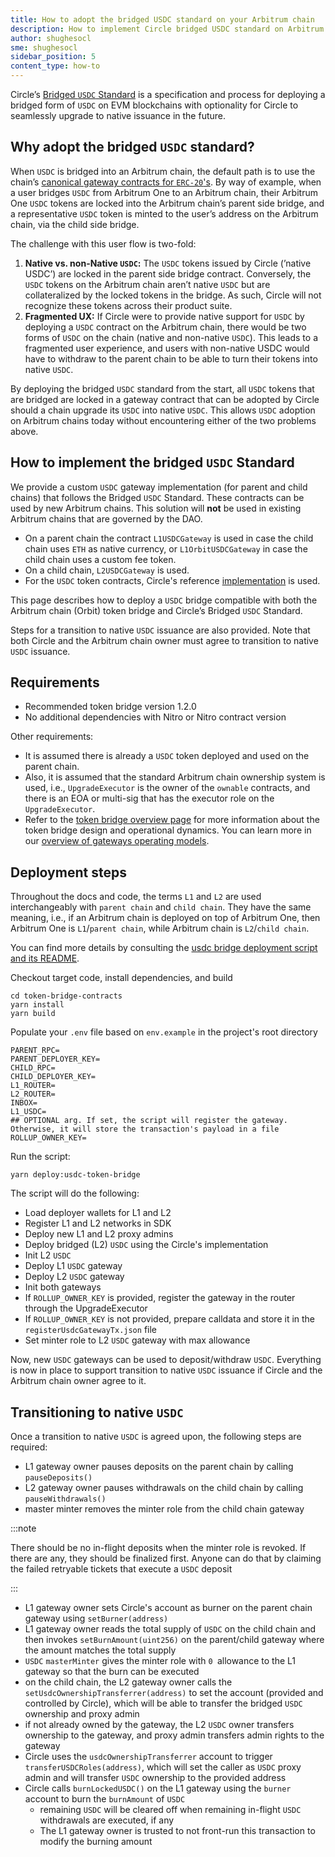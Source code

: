 ```yaml
---
title: How to adopt the bridged USDC standard on your Arbitrum chain
description: How to implement Circle bridged USDC standard on Arbitrum chain
author: shughesocl
sme: shughesocl
sidebar_position: 5
content_type: how-to
---
```


Circle’s [Bridged `USDC` Standard](https://www.circle.com/blog/bridged-usdc-standard) is a specification and process for deploying a bridged form of `USDC` on EVM blockchains with optionality for Circle to seamlessly upgrade to native issuance in the future.

## Why adopt the bridged `USDC` standard?

When `USDC` is bridged into an Arbitrum chain, the default path is to use the chain’s [canonical gateway contracts for `ERC-20`'s](/build-decentralized-apps/token-bridging/03-token-bridge-erc20.mdx). By way of example, when a user bridges `USDC` from Arbitrum One to an Arbitrum chain, their Arbitrum One `USDC` tokens are locked into the Arbitrum chain’s parent side bridge, and a representative `USDC` token is minted to the user’s address on the Arbitrum chain, via the child side bridge.

The challenge with this user flow is two-fold:

1. **Native vs. non-Native `USDC`:** The `USDC` tokens issued by Circle (’native USDC’) are locked in the parent side bridge contract. Conversely, the `USDC` tokens on the Arbitrum chain aren’t native `USDC` but are collateralized by the locked tokens in the bridge. As such, Circle will not recognize these tokens across their product suite.
2. **Fragmented UX:** If Circle were to provide native support for `USDC` by deploying a `USDC` contract on the Arbitrum chain, there would be two forms of `USDC` on the chain (native and non-native `USDC`). This leads to a fragmented user experience, and users with non-native USDC would have to withdraw to the parent chain to be able to turn their tokens into native `USDC`.

By deploying the bridged `USDC` standard from the start, all `USDC` tokens that are bridged are locked in a gateway contract that can be adopted by Circle should a chain upgrade its `USDC` into native `USDC`. This allows `USDC` adoption on Arbitrum chains today without encountering either of the two problems above.

## How to implement the bridged `USDC` Standard

We provide a custom `USDC` gateway implementation (for parent and child chains) that follows the Bridged `USDC` Standard. These contracts can be used by new Arbitrum chains. This solution will **not** be used in existing Arbitrum chains that are governed by the DAO.

- On a parent chain the contract `L1USDCGateway` is used in case the child chain uses `ETH` as native currency, or `L1OrbitUSDCGateway` in case the child chain uses a custom fee token.
- On a child chain, `L2USDCGateway` is used.
- For the `USDC` token contracts, Circle's reference [implementation](https://github.com/circlefin/stablecoin-evm/blob/master/doc/bridged_USDC_standard.md) is used.

This page describes how to deploy a `USDC` bridge compatible with both the Arbitrum chain (Orbit) token bridge and Circle’s Bridged `USDC` Standard.

Steps for a transition to native `USDC` issuance are also provided. Note that both Circle and the Arbitrum chain owner must agree to transition to native `USDC` issuance.

## Requirements

- Recommended token bridge version 1.2.0
- No additional dependencies with Nitro or Nitro contract version

Other requirements:

- It is assumed there is already a `USDC` token deployed and used on the parent chain.
- Also, it is assumed that the standard Arbitrum chain ownership system is used, i.e., `UpgradeExecutor` is the owner of the `ownable` contracts, and there is an EOA or multi-sig that has the executor role on the `UpgradeExecutor`.
- Refer to the [token bridge overview page](/launch-arbitrum-chain/03-deploy-an-arbitrum-chain/05-deploying-token-bridge.md) for more information about the token bridge design and operational dynamics. You can learn more in our [overview of gateways operating models](/build-decentralized-apps/token-bridging/03-token-bridge-erc20.mdx#other-flavors-of-gateways).

## Deployment steps

<aside>

Throughout the docs and code, the terms `L1` and `L2` are used interchangeably with `parent chain` and `child chain`. They have the same meaning, i.e., if an Arbitrum chain is deployed on top of Arbitrum One, then Arbitrum One is `L1`/`parent chain`, while Arbitrum chain is `L2`/`child chain`.

You can find more details by consulting the [usdc bridge deployment script and its README](https://github.com/OffchainLabs/token-bridge-contracts/tree/v1.2.3/scripts/usdc-bridge-deployment).

</aside>

Checkout target code, install dependencies, and build

```shell
cd token-bridge-contracts
yarn install
yarn build
```

Populate your `.env` file based on `env.example` in the project's root directory

```shell
PARENT_RPC=
PARENT_DEPLOYER_KEY=
CHILD_RPC=
CHILD_DEPLOYER_KEY=
L1_ROUTER=
L2_ROUTER=
INBOX=
L1_USDC=
## OPTIONAL arg. If set, the script will register the gateway. Otherwise, it will store the transaction's payload in a file
ROLLUP_OWNER_KEY=
```

Run the script:

```shell
yarn deploy:usdc-token-bridge
```

The script will do the following:

- Load deployer wallets for L1 and L2
- Register L1 and L2 networks in SDK
- Deploy new L1 and L2 proxy admins
- Deploy bridged (L2) `USDC` using the Circle's implementation
- Init L2 `USDC`
- Deploy L1 `USDC` gateway
- Deploy L2 `USDC` gateway
- Init both gateways
- If `ROLLUP_OWNER_KEY` is provided, register the gateway in the router through the UpgradeExecutor
- If `ROLLUP_OWNER_KEY` is not provided, prepare calldata and store it in the `registerUsdcGatewayTx.json` file
- Set minter role to L2 `USDC` gateway with max allowance

Now, new `USDC` gateways can be used to deposit/withdraw `USDC`. Everything is now in place to support transition to native `USDC` issuance if Circle and the Arbitrum chain owner agree to it.

## Transitioning to native `USDC`

Once a transition to native `USDC` is agreed upon, the following steps are required:

- L1 gateway owner pauses deposits on the parent chain by calling `pauseDeposits()`
- L2 gateway owner pauses withdrawals on the child chain by calling `pauseWithdrawals()`
- master minter removes the minter role from the child chain gateway

:::note

There should be no in-flight deposits when the minter role is revoked. If there are any, they should be finalized first. Anyone can do that by claiming the failed retryable tickets that execute a `USDC` deposit

:::

- L1 gateway owner sets Circle's account as burner on the parent chain gateway using `setBurner(address)`
- L1 gateway owner reads the total supply of `USDC` on the child chain and then invokes `setBurnAmount(uint256)` on the parent/child gateway where the amount matches the total supply
- `USDC` `masterMinter` gives the minter role with `0 `allowance to the L1 gateway so that the burn can be executed
- on the child chain, the L2 gateway owner calls the `setUsdcOwnershipTransferrer(address)` to set the account (provided and controlled by Circle), which will be able to transfer the bridged `USDC` ownership and proxy admin
- if not already owned by the gateway, the L2 `USDC` owner transfers ownership to the gateway, and proxy admin transfers admin rights to the gateway
- Circle uses the `usdcOwnershipTransferrer` account to trigger `transferUSDCRoles(address)`, which will set the caller as `USDC` proxy admin and will transfer `USDC` ownership to the provided address
- Circle calls `burnLockedUSDC()` on the L1 gateway using the `burner` account to burn the `burnAmount` of `USDC`
  - remaining `USDC` will be cleared off when remaining in-flight `USDC` withdrawals are executed, if any
  - The L1 gateway owner is trusted to not front-run this transaction to modify the burning amount
